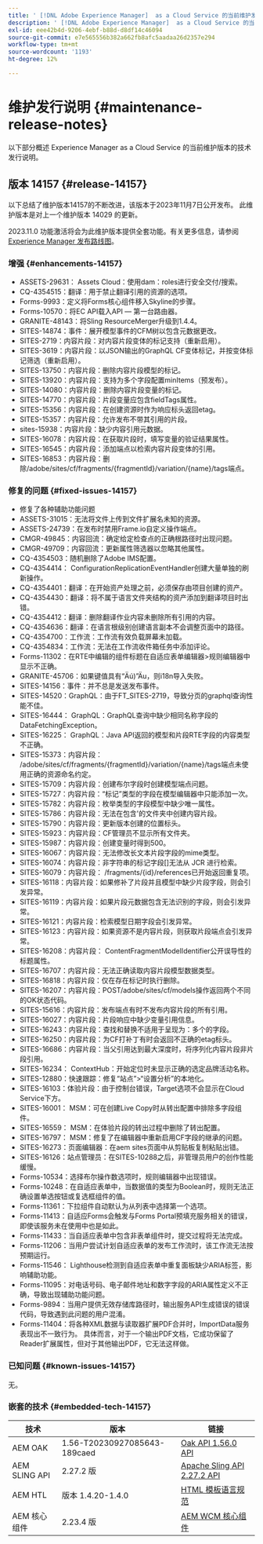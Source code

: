 ```yaml
---
title: ' [!DNL Adobe Experience Manager]  as a Cloud Service 的当前维护发行说明。'
description: ' [!DNL Adobe Experience Manager]  as a Cloud Service 的当前维护发行说明。'
exl-id: eee42b4d-9206-4ebf-b88d-d8df14c46094
source-git-commit: e7e565556b382a662fb8afc5aadaa26d2357e294
workflow-type: tm+mt
source-wordcount: '1193'
ht-degree: 12%

---
```


# 维护发行说明 {#maintenance-release-notes}

以下部分概述 Experience Manager as a Cloud Service 的当前维护版本的技术发行说明。

## 版本 14157 {#release-14157}

以下总结了维护版本14157的不断改进，该版本于2023年11月7日公开发布。 此维护版本是对上一个维护版本 14029 的更新。

2023.11.0 功能激活将会为此维护版本提供全套功能。有关更多信息，请参阅[ Experience Manager 发布路线图](https://experienceleague.adobe.com/docs/experience-manager-release-information/aem-release-updates/update-releases-roadmap.html)。

### 增强 {#enhancements-14157}

* ASSETS-29631： Assets Cloud：使用dam：roles进行安全交付/搜索。
* CQ-4354515：翻译：用于禁止翻译引用的资源的选项。
* Forms-9993：定义将Forms核心组件移入Skyline的步骤。
* Forms-10570：将EC API载入API — 第一台路由器。
* GRANITE-48143：将Sling ResourceMerger升级到1.4.4。
* SITES-14874：事件：展开模型事件的CFM树以包含元数据更改。
* SITES-2719：内容片段：对内容片段变体的标记支持（重新启用）。
* SITES-3619：内容片段：以JSON输出的GraphQL CF变体标记，并按变体标记筛选（重新启用）。
* SITES-13750：内容片段：删除内容片段模型的标记。
* SITES-13920：内容片段：支持为多个字段配置minItems（预发布）。
* SITES-14080：内容片段：删除内容片段变量的标记。
* SITES-14770：内容片段：片段变量应包含fieldTags属性。
* SITES-15356：内容片段：在创建资源时作为响应标头返回etag。
* SITES-15357：内容片段：允许发布不带其引用的片段。
* sites-15938：内容片段：缺少内容引用元数据。
* SITES-16078：内容片段：在获取片段时，填写变量的验证结果属性。
* SITES-16545：内容片段：添加端点以检索内容片段变体的引用。
* SITES-16853：内容片段：删除/adobe/sites/cf/fragments/{fragmentId}/variation/{name}/tags端点。

### 修复的问题 {#fixed-issues-14157}

* 修复了各种辅助功能问题
* ASSETS-31015：无法将文件上传到文件扩展名未知的资源。
* ASSETS-24739：在发布时禁用Frame.io自定义操作端点。
* CMGR-49845：内容回流：确定给定检查点的正确根路径时出现问题。
* CMGR-49709：内容回流：更新属性筛选器以忽略其他属性。
* CQ-4354503：随机删除了Adobe IMS配置。
* CQ-4354414： ConfigurationReplicationEventHandler创建大量单独的刷新操作。
* CQ-4354401：翻译：在开始资产处理之前，必须保存由项目创建的资产。
* CQ-4354430：翻译：将不属于语言文件夹结构的资产添加到翻译项目时出错。
* CQ-4354412：翻译：删除翻译作业内容未删除所有引用的内容。
* CQ-4354636：翻译：在语言根级别创建语言副本不会调整页面中的路径。
* CQ-4354700：工作流：工作流有效负载屏幕未加载。
* CQ-4354834：工作流：无法在工作流收件箱任务中添加评论。
* Forms-11302：在RTE中编辑的组件标题在自适应表单编辑器>规则编辑器中显示不正确。
* GRANITE-45706：如果键值具有“Äú)”Äu，则i18n导入失败。
* SITES-14156：事件：并不总是发送发布事件。
* SITES-14520：GraphQL：由于FT_SITES-2719，导致分页的graphql查询性能不佳。
* SITES-16444： GraphQL：GraphQL查询中缺少相同名称字段的DataFetchingException。
* SITES-16225： GraphQL：Java API返回的模型和片段RTE字段的内容类型不正确。
* SITES-15373：内容片段： /adobe/sites/cf/fragments/{fragmentId}/variation/{name}/tags端点未使用正确的资源命名约定。
* SITES-15709：内容片段：创建布尔字段时创建模型端点问题。
* SITES-15727：内容片段：“标记”类型的字段在模型编辑器中只能添加一次。
* SITES-15782：内容片段：枚举类型的字段模型中缺少唯一属性。
* SITES-15786：内容片段：无法在包含&#39;的文件夹中创建内容片段。
* SITES-15790：内容片段：更新版本创建的位置标头。
* SITES-15923：内容片段：CF管理员不显示所有文件夹。
* SITES-15987：内容片段：创建变量时得到500。
* SITES-16067：内容片段：无法修改长文本片段字段的mime类型。
* SITES-16074：内容片段：非字符串的标记字段[]无法从 JCR 进行检索。
* SITES-16079：内容片段： /fragments/{id}/references已开始返回重复项。
* SITES-16118：内容片段：如果修补了片段并且模型中缺少片段字段，则会引发异常。
* SITES-16119：内容片段：如果片段元数据包含无法识别的字段，则会引发异常。
* SITES-16121：内容片段：检索模型日期字段会引发异常。
* SITES-16123：内容片段：如果资源不是内容片段，则获取片段端点会引发异常。
* SITES-16208：内容片段： ContentFragmentModelIdentifier公开误导性的标题属性。
* SITES-16707：内容片段：无法正确读取内容片段模型数据类型。
* SITES-16818：内容片段：仅在存在标记时执行删除。
* SITES-16207：内容片段：POST/adobe/sites/cf/models操作返回两个不同的OK状态代码。
* SITES-15616：内容片段：发布端点有时不发布内容片段的所有引用。
* SITES-16027：内容片段：片段响应中缺少变量引用信息。
* SITES-16243：内容片段：查找和替换不适用于呈现为：多个的字段。
* SITES-16250：内容片段：为CF打补丁有时会返回不正确的etag标头。
* SITES-16686：内容片段：当父引用达到最大深度时，将序列化内容片段非片段引用。
* SITES-16234： ContextHub：开始定位时未显示正确的选定品牌活动名称。
* SITES-12880：快速跟踪：修复“站点”>“设置分析”的本地化。
* SITES-16103：体验片段：由于控制台错误，Target选项不会显示在Cloud Service下方。
* SITES-16001： MSM：可在创建Live Copy时从转出配置中排除多字段组件。
* SITES-16559： MSM：在体验片段的转出过程中删除了转出配置。
* SITES-16797： MSM：修复了在编辑器中重新启用CF字段的继承的问题。
* SITES-16273：页面编辑器：在aem sites页面中从剪贴板复制粘贴出错。
* SITES-16126：站点管理员：在SITES-10288之后，非管理员用户的创作性能缓慢。
* Forms-10534：选择布尔操作数选项时，规则编辑器中出现错误。
* Forms-10248：在自适应表单中，当数据值的类型为Boolean时，规则无法正确设置单选按钮或复选框组件的值。
* Forms-11361：下拉组件自动默认为从列表中选择第一个选项。
* Forms-11413：自适应Forms会触发与Forms Portal预填充服务相关的错误，即使该服务未在使用中也是如此。
* Forms-11433：当自适应表单中包含非表单组件时，提交过程将无法完成。
* Forms-11206：当用户尝试计划自适应表单的发布工作流时，该工作流无法按预期运行。
* Forms-11546： Lighthouse检测到自适应表单中重复面板缺少ARIA标签，影响辅助功能。
* Forms-11095：对电话号码、电子邮件地址和数字字段的ARIA属性定义不正确，导致出现辅助功能问题。
* Forms-9894：当用户提供无效存储库路径时，输出服务API生成错误的错误代码，导致遇到此问题的用户混淆。
* Forms-11404：将各种XML数据与读取器扩展PDF合并时，ImportData服务表现出不一致行为。 具体而言，对于一个输出PDF文档，它成功保留了Reader扩展属性，但对于其他输出PDF，它无法这样做。


### 已知问题 {#known-issues-14157}

无。

### 嵌套的技术 {#embedded-tech-14157}

| 技术 | 版本 | 链接 |
|---|---|---|
| AEM OAK | 1.56-T20230927085643-189caed | [Oak API 1.56.0 API](https://www.javadoc.io/doc/org.apache.jackrabbit/oak-api/1.56.0/index.html) |
| AEM SLING API | 2.27.2 版 | [Apache Sling API 2.27.2 API](https://www.javadoc.io/doc/org.apache.sling/org.apache.sling.api/latest/index.html) |
| AEM HTL | 版本 1.4.20-1.4.0 | [HTML 模板语言规范](https://github.com/adobe/htl-spec) |
| AEM 核心组件 | 2.23.4 版 | [AEM WCM 核心组件](https://github.com/adobe/aem-core-wcm-components) |
